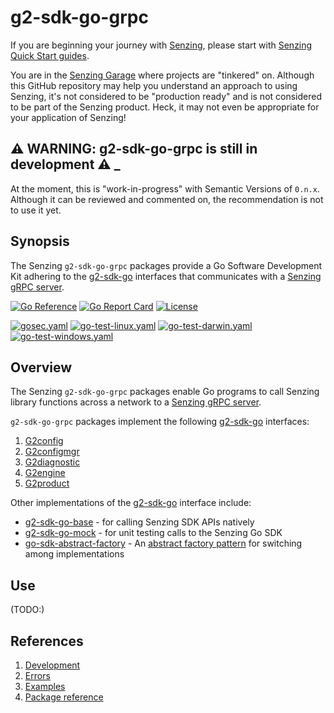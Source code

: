 # g2-sdk-go-grpc

If you are beginning your journey with
[Senzing](https://senzing.com/),
please start with
[Senzing Quick Start guides](https://docs.senzing.com/quickstart/).

You are in the
[Senzing Garage](https://github.com/senzing-garage-garage)
where projects are "tinkered" on.
Although this GitHub repository may help you understand an approach to using Senzing,
it's not considered to be "production ready" and is not considered to be part of the Senzing product.
Heck, it may not even be appropriate for your application of Senzing!

## :warning: WARNING: g2-sdk-go-grpc is still in development :warning: _

At the moment, this is "work-in-progress" with Semantic Versions of `0.n.x`.
Although it can be reviewed and commented on,
the recommendation is not to use it yet.

## Synopsis

The Senzing `g2-sdk-go-grpc` packages provide a Go Software Development Kit
adhering to the
[g2-sdk-go](https://github.com/senzing-garage/g2-sdk-go) interfaces that
communicates with a
[Senzing gRPC server](https://github.com/senzing-garage/servegrpc).

[![Go Reference](https://pkg.go.dev/badge/github.com/senzing-garage/g2-sdk-go-grpc.svg)](https://pkg.go.dev/github.com/senzing-garage/g2-sdk-go-grpc)
[![Go Report Card](https://goreportcard.com/badge/github.com/senzing-garage/g2-sdk-go-grpc)](https://goreportcard.com/report/github.com/senzing-garage/g2-sdk-go-grpc)
[![License](https://img.shields.io/badge/License-Apache2-brightgreen.svg)](https://github.com/senzing-garage/g2-sdk-go-grpc/blob/main/LICENSE)

[![gosec.yaml](https://github.com/senzing-garage/g2-sdk-go-grpc/actions/workflows/gosec.yaml/badge.svg)](https://github.com/senzing-garage/g2-sdk-go-grpc/actions/workflows/gosec.yaml)
[![go-test-linux.yaml](https://github.com/senzing-garage/g2-sdk-go-grpc/actions/workflows/go-test-linux.yaml/badge.svg)](https://github.com/senzing-garage/g2-sdk-go-grpc/actions/workflows/go-test-linux.yaml)
[![go-test-darwin.yaml](https://github.com/senzing-garage/g2-sdk-go-grpc/actions/workflows/go-test-darwin.yaml/badge.svg)](https://github.com/senzing-garage/g2-sdk-go-grpc/actions/workflows/go-test-darwin.yaml)
[![go-test-windows.yaml](https://github.com/senzing-garage/g2-sdk-go-grpc/actions/workflows/go-test-windows.yaml/badge.svg)](https://github.com/senzing-garage/g2-sdk-go-grpc/actions/workflows/go-test-windows.yaml)

## Overview

The Senzing `g2-sdk-go-grpc` packages enable Go programs to call Senzing library functions
across a network to a
[Senzing gRPC server](https://github.com/senzing-garage/servegrpc).

`g2-sdk-go-grpc` packages implement the following
[g2-sdk-go](https://github.com/senzing-garage/g2-sdk-go)
interfaces:

1. [G2config](https://pkg.go.dev/github.com/senzing-garage/g2-sdk-go/g2api#G2config)
1. [G2configmgr](https://pkg.go.dev/github.com/senzing-garage/g2-sdk-go/g2api#G2configmgr)
1. [G2diagnostic](https://pkg.go.dev/github.com/senzing-garage/g2-sdk-go/g2api#G2diagnostic)
1. [G2engine](https://pkg.go.dev/github.com/senzing-garage/g2-sdk-go/g2api#G2engine)
1. [G2product](https://pkg.go.dev/github.com/senzing-garage/g2-sdk-go/g2api#G2product)

Other implementations of the
[g2-sdk-go](https://github.com/senzing-garage/g2-sdk-go)
interface include:

- [g2-sdk-go-base](https://github.com/senzing-garage/g2-sdk-go-base) - for
  calling Senzing SDK APIs natively
- [g2-sdk-go-mock](https://github.com/senzing-garage/g2-sdk-go-mock) - for
  unit testing calls to the Senzing Go SDK
- [go-sdk-abstract-factory](https://github.com/senzing-garage/go-sdk-abstract-factory) - An
  [abstract factory pattern](https://en.wikipedia.org/wiki/Abstract_factory_pattern)
  for switching among implementations

## Use

(TODO:)

## References

1. [Development](docs/development.md)
1. [Errors](docs/errors.md)
1. [Examples](docs/examples.md)
1. [Package reference](https://pkg.go.dev/github.com/senzing-garage/g2-sdk-go-grpc)
